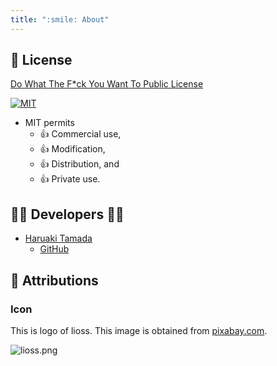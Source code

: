 ```yaml
---
title: ":smile: About"
---
```


## :scroll: License

[Do What The F*ck You Want To Public License](https://github.com/tamada/uniq2/blob/master/LICENSE)

[![MIT](https://img.shields.io/badge/License-MIT-blue.svg)](https://github.com/tamada/lioss/blob/master/LICENSE)

* MIT permits
    * :thumbsup: Commercial use,
    * :thumbsup: Modification,
    * :thumbsup: Distribution, and
    * :thumbsup: Private use.

## :man_office_worker: Developers :woman_office_worker:

* [Haruaki Tamada](https://tamada.github.io)
    * [GitHub](https://github.com/tamada)

## :handshake: Attributions

### Icon

This is logo of lioss. This image is obtained from [pixabay.com](https://pixabay.com/ja/illustrations/%E6%81%8B-%E3%82%A2%E3%82%A4%E3%82%B3%E3%83%B3%E3%82%92-koi%E3%82%A2%E3%82%A4%E3%82%B3%E3%83%B3-5568971/).

![lioss.png](/lioss/images/lioss_240x240.png)

